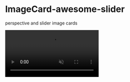# ImageCard-awesome-slider
perspective and slider image cards


  <video src="https://user-images.githubusercontent.com/98836519/179134405-a52d204d-ff1a-4e7c-9073-d7733801a45e.mp4" data-canonical-src="https://user-images.githubusercontent.com/98836519/173416368-8123bb4c-a893-4fa6-90c6-8b773b0f894f.mp4" controls="controls" autoplay muted="muted" class="d-block rounded-bottom-2 border-top width-fit" style="max-width:440px !important;">
  
  




